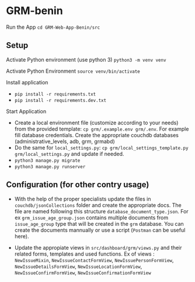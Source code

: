 # GRM-benin

Run the App
`cd GRM-Web-App-Benin/src`

## Setup

Activate Python environment (use python 3)
`python3 -m venv venv`

Activate Python Environment
`source venv/bin/activate`

Install application

- `pip install -r requirements.txt`
- `pip install -r requirements.dev.txt`

Start Application

- Create a local environment file (customize according to your needs) from the provided template: `cp grm/.example.env grm/.env`. For example fill database credentials. Create the appropriate couchdb databases (administrative_levels, adb, grm, grmabd)
- Do the same for `local_settings.py`: `cp grm/local_settings_template.py grm/local_settings.py` and update if needed.
- `python3 manage.py migrate`
- `python3 manage.py runserver`

## Configuration (for other contry usage)

- With the help of the proper specialists update the files in `couchdb/jsonCollections` folder and create the appropriate docs. The file are named following this structure `database_document_type.json`. For ex `grm_issue_age_group.json` contains multiple documents from `issue_age_group` type that will be created in the `grm` database. You can create the documents mannually or use a script (`Postman` can be useful here).

- Update the appropiate views in `src/dashboard/grm/views.py` and their related forms, templates and used functions. Ex of views : `NewIssueMixin`, `NewIssueContactFormView`, `NewIssuePersonFormView`, `NewIssueDetailsFormView`, `NewIssueLocationFormView`, `NewIssueConfirmFormView`, `NewIssueConfirmationFormView`
